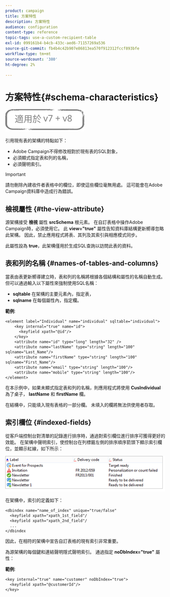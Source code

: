 ```yaml
---
product: campaign
title: 方案特性
description: 方案特性
audience: configuration
content-type: reference
topic-tags: use-a-custom-recipient-table
exl-id: 099161b4-b4cb-433c-aed6-71157269a536
source-git-commit: fb4b4c42b907e86813ea570f912312fccf893bfe
workflow-type: tm+mt
source-wordcount: '380'
ht-degree: 2%

---
```


# 方案特性{#schema-characteristics}

![](../../assets/common.svg)

引用現有表的架構的特點如下：

* Adobe Campaign不得修改相對於現有表的SQL對象，
* 必須顯式指定表和列的名稱，
* 必須聲明索引。

>[!IMPORTANT]
>
>請勿刪除內建收件者表格中的欄位，即使這些欄位毫無用處。 這可能會在Adobe Campaign資料庫中造成行為錯誤。

## 檢視屬性 {#the-view-attribute}

源架構接受 **檢視** 屬性 **srcSchema** 根元素。 在自訂表格中操作Adobe Campaign時，必須使用它。 此 **view=&quot;true&quot;** 屬性告知資料庫結構更新嚮導忽略此架構。 因此，禁止應用程式將表、其列及其索引與相應模式同步。

此屬性設為 **true**，此架構僅用於生成SQL查詢以訪問此表的資料。

## 表和列的名稱 {#names-of-tables-and-columns}

當表由表更新嚮導建立時，表和列的名稱將根據各個結構和屬性的名稱自動生成。 但可以通過輸入以下屬性來強制使用SQL名稱：

* **sqltable** 在架構的主要元素內，指定表，
* **sqlname** 在每個屬性內，指定欄。

**範例**:

```
<element label="Individual" name="individual" sqltable="individual">
    <key internal="true" name="id">
      <keyfield xpath="@id"/>
    </key> 
    <attribute name="id" type="long" length="32" />
    <attribute name="lastName" type="string" length="100" sqlname="Last_Name"/>
    <attribute name="firstName" type="string" length="100" sqlname="First_Name"/>
    <attribute name="email" type="string" length="100"/>
    <attribute name="mobile" type="string" length="100"/>
</element>
```

在本示例中，如果未顯式指定表和列的名稱，則應用程式將使用 **CusIndividual** 為了桌子， **lastName** 和 **firstName** 欄。

在結構中，只能填入現有表格的一部分欄。 未填入的欄將無法供使用者存取。

## 索引欄位 {#indexed-fields}

從客戶端控制台對清單的記錄進行排序時，通過對索引欄位進行排序可獲得更好的效能。 在架構中聲明索引，使控制台在列標籤左側的排序順序箭頭下顯示索引欄位，並顯示紅線，如下所示：

![](assets/s_ncs_integration_mapping_index.png)

在架構中，索引的定義如下：

```
<dbindex name="name_of_index" unique="true/false"
  <keyfield xpath="xpath_1st_field"/
  <keyfield xpath="xpath_2nd_field"/
  ...
</dbindex
```

因此，在相符的架構中宣告自訂表格的現有索引非常重要。

為源架構的每個鍵和連結聲明隱式聲明索引。 通過指定 **noDbIndex=&quot;true&quot;** 屬性：

**範例**:

```
<key internal="true" name="customer" noDbIndex="true">
  <keyfield xpath="@customerId"/>
</key>
```
